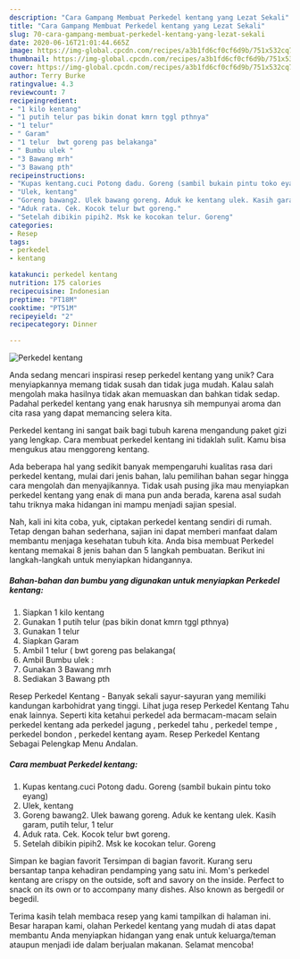 ```yaml
---
description: "Cara Gampang Membuat Perkedel kentang yang Lezat Sekali"
title: "Cara Gampang Membuat Perkedel kentang yang Lezat Sekali"
slug: 70-cara-gampang-membuat-perkedel-kentang-yang-lezat-sekali
date: 2020-06-16T21:01:44.665Z
image: https://img-global.cpcdn.com/recipes/a3b1fd6cf0cf6d9b/751x532cq70/perkedel-kentang-foto-resep-utama.jpg
thumbnail: https://img-global.cpcdn.com/recipes/a3b1fd6cf0cf6d9b/751x532cq70/perkedel-kentang-foto-resep-utama.jpg
cover: https://img-global.cpcdn.com/recipes/a3b1fd6cf0cf6d9b/751x532cq70/perkedel-kentang-foto-resep-utama.jpg
author: Terry Burke
ratingvalue: 4.3
reviewcount: 7
recipeingredient:
- "1 kilo kentang"
- "1 putih telur pas bikin donat kmrn tggl pthnya"
- "1 telur"
- " Garam"
- "1 telur  bwt goreng pas belakanga"
- " Bumbu ulek "
- "3 Bawang mrh"
- "3 Bawang pth"
recipeinstructions:
- "Kupas kentang.cuci Potong dadu. Goreng (sambil bukain pintu toko eyang)"
- "Ulek, kentang"
- "Goreng bawang2. Ulek bawang goreng. Aduk ke kentang ulek. Kasih garam, putih telur, 1 telur"
- "Aduk rata. Cek. Kocok telur bwt goreng."
- "Setelah dibikin pipih2. Msk ke kocokan telur. Goreng"
categories:
- Resep
tags:
- perkedel
- kentang

katakunci: perkedel kentang 
nutrition: 175 calories
recipecuisine: Indonesian
preptime: "PT18M"
cooktime: "PT51M"
recipeyield: "2"
recipecategory: Dinner

---
```



![Perkedel kentang](https://img-global.cpcdn.com/recipes/a3b1fd6cf0cf6d9b/751x532cq70/perkedel-kentang-foto-resep-utama.jpg)

Anda sedang mencari inspirasi resep perkedel kentang yang unik? Cara menyiapkannya memang tidak susah dan tidak juga mudah. Kalau salah mengolah maka hasilnya tidak akan memuaskan dan bahkan tidak sedap. Padahal perkedel kentang yang enak harusnya sih mempunyai aroma dan cita rasa yang dapat memancing selera kita.

Perkedel kentang ini sangat baik bagi tubuh karena mengandung paket gizi yang lengkap. Cara membuat perkedel kentang ini tidaklah sulit. Kamu bisa mengukus atau menggoreng kentang.

Ada beberapa hal yang sedikit banyak mempengaruhi kualitas rasa dari perkedel kentang, mulai dari jenis bahan, lalu pemilihan bahan segar hingga cara mengolah dan menyajikannya. Tidak usah pusing jika mau menyiapkan perkedel kentang yang enak di mana pun anda berada, karena asal sudah tahu triknya maka hidangan ini mampu menjadi sajian spesial.


Nah, kali ini kita coba, yuk, ciptakan perkedel kentang sendiri di rumah. Tetap dengan bahan sederhana, sajian ini dapat memberi manfaat dalam membantu menjaga kesehatan tubuh kita. Anda bisa membuat Perkedel kentang memakai 8 jenis bahan dan 5 langkah pembuatan. Berikut ini langkah-langkah untuk menyiapkan hidangannya.

<!--inarticleads1-->

##### Bahan-bahan dan bumbu yang digunakan untuk menyiapkan Perkedel kentang:

1. Siapkan 1 kilo kentang
1. Gunakan 1 putih telur (pas bikin donat kmrn tggl pthnya)
1. Gunakan 1 telur
1. Siapkan  Garam
1. Ambil 1 telur ( bwt goreng pas belakanga(
1. Ambil  Bumbu ulek :
1. Gunakan 3 Bawang mrh
1. Sediakan 3 Bawang pth


Resep Perkedel Kentang - Banyak sekali sayur-sayuran yang memiliki kandungan karbohidrat yang tinggi. Lihat juga resep Perkedel Kentang Tahu enak lainnya. Seperti kita ketahui perkedel ada bermacam-macam selain perkedel kentang ada perkedel jagung , perkedel tahu , perkedel tempe , perkedel bondon , perkedel kentang ayam. Resep Perkedel Kentang Sebagai Pelengkap Menu Andalan. 

<!--inarticleads2-->

##### Cara membuat Perkedel kentang:

1. Kupas kentang.cuci Potong dadu. Goreng (sambil bukain pintu toko eyang)
1. Ulek, kentang
1. Goreng bawang2. Ulek bawang goreng. Aduk ke kentang ulek. Kasih garam, putih telur, 1 telur
1. Aduk rata. Cek. Kocok telur bwt goreng.
1. Setelah dibikin pipih2. Msk ke kocokan telur. Goreng


Simpan ke bagian favorit Tersimpan di bagian favorit. Kurang seru bersantap tanpa kehadiran pendamping yang satu ini. Mom&#39;s perkedel kentang are crispy on the outside, soft and savory on the inside. Perfect to snack on its own or to accompany many dishes. Also known as bergedil or begedil. 

Terima kasih telah membaca resep yang kami tampilkan di halaman ini. Besar harapan kami, olahan Perkedel kentang yang mudah di atas dapat membantu Anda menyiapkan hidangan yang enak untuk keluarga/teman ataupun menjadi ide dalam berjualan makanan. Selamat mencoba!
